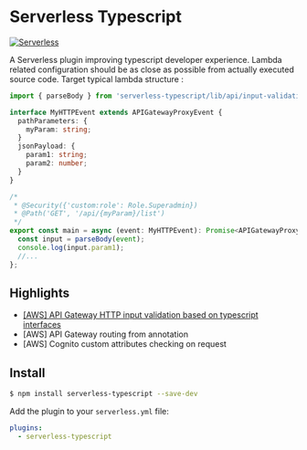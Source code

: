 # Serverless Typescript

[![Serverless][ico-serverless]][link-serverless]

A Serverless plugin improving typescript developer experience.
Lambda related configuration should be as close as possible from actually executed source code.
Target typical lambda structure :

```ts
import { parseBody } from 'serverless-typescript/lib/api/input-validation';

interface MyHTTPEvent extends APIGatewayProxyEvent {
  pathParameters: {
    myParam: string;
  }
  jsonPayload: {
    param1: string;
    param2: number;
  }
}

/*
 * @Security({'custom:role': Role.Superadmin})
 * @Path('GET', '/api/{myParam}/list')
 */
export const main = async (event: MyHTTPEvent): Promise<APIGatewayProxyResult> => {
  const input = parseBody(event);
  console.log(input.param1);
  //...
};
```

## Highlights

* [[AWS] API Gateway HTTP input validation based on typescript interfaces](./docs/input-validation.md)
* [AWS] API Gateway routing from annotation
* [AWS] Cognito custom attributes checking on request

## Install

```bash
$ npm install serverless-typescript --save-dev
```

Add the plugin to your `serverless.yml` file:

```yaml
plugins:
  - serverless-typescript
```

[ico-serverless]: http://public.serverless.com/badges/v3.svg

[link-serverless]: http://www.serverless.com/
